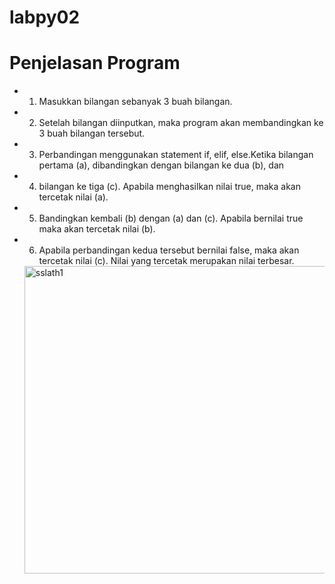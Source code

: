 # labpy02
# Penjelasan Program
* 1. Masukkan bilangan sebanyak 3 buah bilangan.
* 2. Setelah bilangan diinputkan, maka program akan membandingkan ke 3 buah bilangan tersebut.
* 3. Perbandingan menggunakan statement if, elif, else.Ketika bilangan pertama (a), dibandingkan dengan bilangan ke dua (b), dan
* 4. bilangan ke tiga (c). Apabila menghasilkan nilai true, maka akan tercetak nilai (a).
* 5. Bandingkan kembali (b) dengan (a) dan (c). Apabila bernilai true maka akan tercetak nilai (b).
* 6. Apabila perbandingan kedua tersebut bernilai false, maka akan tercetak nilai (c). Nilai yang tercetak merupakan nilai terbesar.

  <img width="492" alt="sslath1" src="https://user-images.githubusercontent.com/56913656/68539688-f277ec00-03b9-11ea-8b7c-e9a93d038aa5.png">
